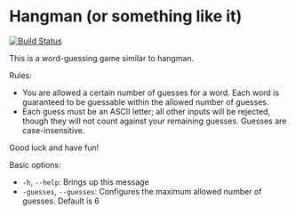 # Hangman (or something like it) #

[![Build Status](https://travis-ci.com/chrisdobbins/linkedin-reach.svg?branch=master)](https://travis-ci.com/chrisdobbins/linkedin-reach)

This is a word-guessing game similar to hangman. 

Rules:
* You are allowed a certain number of guesses for a word. Each word is guaranteed to be guessable within the allowed number of guesses.
* Each guess must be an ASCII letter; all other inputs will be rejected, though they will not count against your remaining guesses. Guesses are case-insensitive.

Good luck and have fun!

Basic options:
* `-h`, `--help`: Brings up this message
* `-guesses`, `--guesses`: Configures the maximum allowed number of guesses. Default is 6
